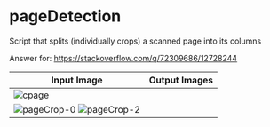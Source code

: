 # pageDetection
Script that splits (individually crops) a scanned page into its columns

Answer for: https://stackoverflow.com/q/72309686/12728244

|        Input Image        |Output Images             |
---------------------------|-------------------------------|
|![cpage](https://user-images.githubusercontent.com/8327505/169427886-9f06aa8b-a4f0-4e38-9779-207243dcdacd.jpg)
|![pageCrop-0](https://user-images.githubusercontent.com/8327505/169427894-890cb1e2-b8eb-49ef-9271-252ee68df8c8.png) ![pageCrop-2](https://user-images.githubusercontent.com/8327505/169427899-11c76ed7-a700-40e6-ae08-76916e792799.png)

